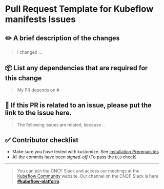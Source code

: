 # Pull Request Template for Kubeflow manifests Issues

## ✏️ A brief description of the changes
> I changed ...

## 📦 List any dependencies that are required for this change
> My PR depends on #

## 🐛 If this PR is related to an issue, please put the link to the issue here.
> The following issues are related, because ...

## ✅ Contributor checklist
  - Make sure you have tested with kustomize. See [Installation Prerequisites](https://github.com/kubeflow/manifests#prerequisites)
  - All the commits have been [_signed-off_](https://wiki.linuxfoundation.org/dco)  (To pass the `DCO` check)

---     
 
> You can join the CNCF Slack and access our meetings at the [Kubeflow Community](https://www.kubeflow.org/docs/about/community/) website. Our channel on the CNCF Slack is here [**#kubeflow-platform**](https://app.slack.com/client/T08PSQ7BQ/C073W572LA2).
  
